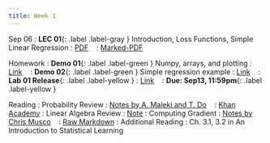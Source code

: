 ```yaml
---
title: Week 1
---
```



Sep 06
: **LEC 01**{: .label .label-gray } Introduction, Loss Functions, Simple Linear Regression
  : [PDF](#) &nbsp;&nbsp;
  : [Marked-PDF](#)

Homework
: **Demo 01**{: .label .label-green } Numpy, arrays, and plotting
  : [Link](#) &nbsp;&nbsp;
: **Demo 02**{: .label .label-green } Simple regression example
  : [Link](#) &nbsp;&nbsp;
: **Lab 01 Release**{: .label .label-yellow } 
  : [Link](#) &nbsp;&nbsp;
  : **Due: Sep13, 11:59pm**{: .label .label-yellow }

Reading
: Probability Review 
  : [Notes by A. Maleki and T. Do](https://cs229.stanford.edu/section/cs229-prob.pdf) &nbsp;&nbsp;
  : [Khan Academy](https://www.khanacademy.org/math/statistics-probability/random-variables-stats-library)
: Linear Algebra Review
  : [Note](https://web.stanford.edu/class/cs246/handouts/CS246_LinAlg_review.pdf)
: Computing Gradient
  : [Notes by Chris Musco](https://www.chrismusco.com/machinelearning2023_grad/gradient_practice.pdf) &nbsp;&nbsp;
  : [Raw Markdown](https://www.chrismusco.com/machinelearning2023_grad/gradient_practice.md)
: Additional Reading
  : Ch. 3.1, 3.2 in An Introduction to Statistical Learning